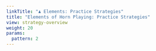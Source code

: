 ```yaml
---
linkTitle: "♟ Elements: Practice Strategies"
title: "Elements of Horn Playing: Practice Strategies"
view: strategy-overview
weight: 20
params:
  pattern: 2
---
```

